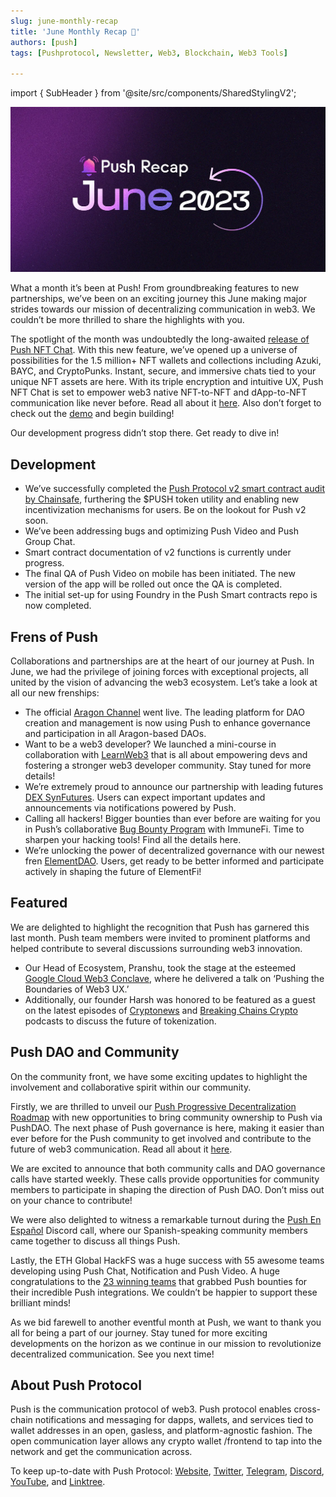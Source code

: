 ```yaml
---
slug: june-monthly-recap
title: 'June Monthly Recap 🌅'
authors: [push]
tags: [Pushprotocol, Newsletter, Web3, Blockchain, Web3 Tools]

---
```

import { SubHeader } from '@site/src/components/SharedStylingV2';

![Docusaurus Image](./cover-image.webp)

<!--truncate-->

What a month it’s been at Push! From groundbreaking features to new partnerships, we’ve been on an exciting journey this June making major strides towards our mission of decentralizing communication in web3. We couldn’t be more thrilled to share the highlights with you.

The spotlight of the month was undoubtedly the long-awaited [release of Push NFT Chat](https://twitter.com/pushprotocol/status/1666491248436297728?s=20). With this new feature, we’ve opened up a universe of possibilities for the 1.5 million+ NFT wallets and collections including Azuki, BAYC, and CryptoPunks. Instant, secure, and immersive chats tied to your unique NFT assets are here. With its triple encryption and intuitive UX, Push NFT Chat is set to empower web3 native NFT-to-NFT and dApp-to-NFT communication like never before. Read all about it [here](https://medium.com/push-protocol/introducing-push-nft-chat-chats-and-comms-tied-to-your-nfts-done-right-98717c04438d). Also don’t forget to check out the [demo](https://twitter.com/pushprotocol/status/1666859600161779733?s=20) and begin building!

Our development progress didn’t stop there. Get ready to dive in!

## Development
- We’ve successfully completed the [Push Protocol v2 smart contract audit by Chainsafe](https://twitter.com/pushprotocol/status/1663910676513816578?s=20), furthering the $PUSH token utility and enabling new incentivization mechanisms for users. Be on the lookout for Push v2 soon.
- We’ve been addressing bugs and optimizing Push Video and Push Group Chat.
- Smart contract documentation of v2 functions is currently under progress.
- The final QA of Push Video on mobile has been initiated. The new version of the app will be rolled out once the QA is completed.
- The initial set-up for using Foundry in the Push Smart contracts repo is now completed.

## Frens of Push
Collaborations and partnerships are at the heart of our journey at Push. In June, we had the privilege of joining forces with exceptional projects, all united by the vision of advancing the web3 ecosystem. Let’s take a look at all our new frenships:

- The official [Aragon Channel](https://twitter.com/pushprotocol/status/1663576587122384897?s=20) went live. The leading platform for DAO creation and management is now using Push to enhance governance and participation in all Aragon-based DAOs.
- Want to be a web3 developer? We launched a mini-course in collaboration with [LearnWeb3](https://twitter.com/pushprotocol/status/1666824629485473792?s=20) that is all about empowering devs and fostering a stronger web3 developer community. Stay tuned for more details!
- We’re extremely proud to announce our partnership with leading futures [DEX SynFutures](https://twitter.com/pushprotocol/status/1669327886522937344?s=20). Users can expect important updates and announcements via notifications powered by Push.
- Calling all hackers! Bigger bounties than ever before are waiting for you in Push’s collaborative [Bug Bounty Program](https://twitter.com/pushprotocol/status/1671521942195646465) with ImmuneFi. Time to sharpen your hacking tools! Find all the details here.
- We’re unlocking the power of decentralized governance with our newest fren [ElementDAO](https://twitter.com/pushprotocol/status/1671879753840873480). Users, get ready to be better informed and participate actively in shaping the future of ElementFi!

## Featured
We are delighted to highlight the recognition that Push has garnered this last month. Push team members were invited to prominent platforms and helped contribute to several discussions surrounding web3 innovation.

- Our Head of Ecosystem, Pranshu, took the stage at the esteemed [Google Cloud Web3 Conclave](https://twitter.com/pushprotocol/status/1663482897490116610?s=20), where he delivered a talk on ‘Pushing the Boundaries of Web3 UX.’
- Additionally, our founder Harsh was honored to be featured as a guest on the latest episodes of [Cryptonews](https://twitter.com/pushprotocol/status/1666067423173267457?s=20) and [Breaking Chains Crypto](https://twitter.com/pushprotocol/status/1665705030849122304?s=20) podcasts to discuss the future of tokenization.


## Push DAO and Community
On the community front, we have some exciting updates to highlight the involvement and collaborative spirit within our community.

Firstly, we are thrilled to unveil our [Push Progressive Decentralization Roadmap](https://twitter.com/pushprotocol/status/1664316051201441811?s=20) with new opportunities to bring community ownership to Push via PushDAO. The next phase of Push governance is here, making it easier than ever before for the Push community to get involved and contribute to the future of web3 communication. Read all about it [here](https://medium.com/push-protocol/push-dao-progressive-decentralization-the-next-phase-of-push-governance-1cce258dceba).

We are excited to announce that both community calls and DAO governance calls have started weekly. These calls provide opportunities for community members to participate in shaping the direction of Push DAO. Don’t miss out on your chance to contribute!

We were also delighted to witness a remarkable turnout during the [Push En Español](https://twitter.com/pushprotocol/status/1669770430494769158?s=20) Discord call, where our Spanish-speaking community members came together to discuss all things Push.

Lastly, the ETH Global HackFS was a huge success with 55 awesome teams developing using Push Chat, Notification and Push Video. A huge congratulations to the [23 winning teams](https://twitter.com/pushprotocol/status/1673370078660939776) that grabbed Push bounties for their incredible Push integrations. We couldn’t be happier to support these brilliant minds!

As we bid farewell to another eventful month at Push, we want to thank you all for being a part of our journey. Stay tuned for more exciting developments on the horizon as we continue in our mission to revolutionize decentralized communication. See you next time!


## About Push Protocol

Push is the communication protocol of web3. Push protocol enables cross-chain notifications and messaging for dapps, wallets, and services tied to wallet addresses in an open, gasless, and platform-agnostic fashion. The open communication layer allows any crypto wallet /frontend to tap into the network and get the communication across.

To keep up-to-date with Push Protocol: [Website](https://push.org/), [Twitter](https://twitter.com/pushprotocol), [Telegram](https://t.me/epnsproject), [Discord](https://discord.gg/pushprotocol), [YouTube](https://www.youtube.com/c/EthereumPushNotificationService), and [Linktree](https://linktr.ee/pushprotocol).

